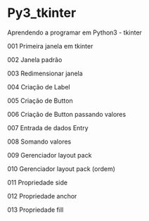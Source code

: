 # Py3_tkinter
Aprendendo a programar em Python3 - tkinter

001 Primeira janela em tkinter

002 Janela padrão

003 Redimensionar janela

004 Criação de Label

005 Criação de Button

006 Criação de Button passando valores

007 Entrada de dados Entry

008 Somando valores

009 Gerenciador layout pack

010 Gerenciador layout pack (ordem)

011 Propriedade side

012 Propriedade anchor

013 Propriedade fill
